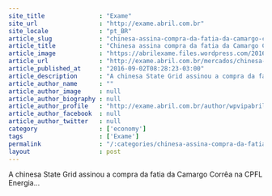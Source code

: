```yaml
---
site_title               : "Exame"
site_url                 : "http://exame.abril.com.br"
site_locale              : "pt_BR"
article_slug             : "chinesa-assina-compra-da-fatia-da-camargo-correa-na-cpfl"
article_title            : "Chinesa assina compra da fatia da Camargo Corrêa na CPFL"
article_image            : "https://abrilexame.files.wordpress.com/2016/09/size_960_16_9_state_grid3.jpeg?quality=70&strip=all&w=960"
article_url              : "http://exame.abril.com.br/mercados/chinesa-assina-compra-da-fatia-da-camargo-correa-na-cpfl/"
article_published_at     : "2016-09-02T08:28:23-03:00"
article_description      : "A chinesa State Grid assinou a compra da fatia da Camargo Corrêa na CPFL Energia..."
article_author_name      : ""
article_author_image     : null
article_author_biography : null
article_author_profile   : "http://exame.abril.com.br/author/wpvipabril/"
article_author_facebook  : null
article_author_twitter   : null
category                 : ['economy']
tags                     : ['Exame']
permalink                : "/:categories/chinesa-assina-compra-da-fatia-da-camargo-correa-na-cpfl/"
layout                   : post
---
```


A chinesa State Grid assinou a compra da fatia da Camargo Corrêa na CPFL Energia...
